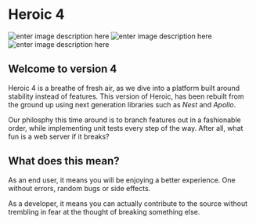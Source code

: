 # Heroic 4
![enter image description here](https://img.shields.io/badge/Status-Development-28A7E6.svg?logo=github&longCache=true&style=for-the-badge) 
![enter image description here](https://img.shields.io/badge/Version-4A-33C070.svg?logo=github&longCache=true&style=for-the-badge) 
![enter image description here](https://img.shields.io/badge/Released-In%20Development-E62828.svg?logo=github&longCache=true&style=for-the-badge)

## Welcome to version 4
Heroic 4 is a breathe of fresh air, as we dive into a platform built around stability instead of features. 
This version of Heroic, has been rebuilt from the ground up using next generation libraries such as *Nest* and *Apollo*.

Our philosphy this time around is to branch features out in a fashionable order, while implementing unit tests every step of the way.
After all, what fun is a web server if it breaks?

## What does this mean?
As an end user, it means you will be enjoying a better experience.  One without errors, random bugs or side effects.

As a developer, it means you can actually contribute to the source without trembling in fear at the thought of breaking something else.


